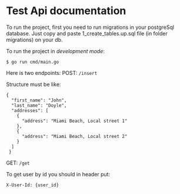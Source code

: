 # Test Api documentation

To run the project, first you need to run migrations in your postgreSql database. Just copy and paste 1_create_tables.up.sql file (in folder migrations) on your db.

To run the project in _development mode_:

    $ go run cmd/main.go

Here is two endpoints:
POST: ```/insert```

Structure must be like:

``` 
{
  "first_name": "John",
  "last_name": "Doyle",
  "addresses": [
    {
      "address": "Miami Beach, Local street 1"
    },
    {
      "address": "Miami Beach, Local street 2"
    }
  ]
 } 
 ```

GET: ```/get```

To get user by id you should in header put:

```X-User-Id: {user_id}```

